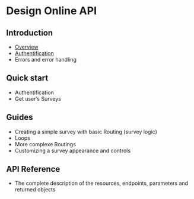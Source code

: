 # Design Online API
## Introduction
- [Overview](intro-overview.md)
- [Authentification](intro-authentification.md)
- Errors and error handling
## Quick start
- Authentification
- Get user’s Surveys
## Guides
- Creating a simple survey with basic Routing (survey logic)
- Loops
- More complexe Routings
- Customizing a survey appearance and controls
## API Reference
- The complete description of the resources, endpoints, parameters and returned objects

